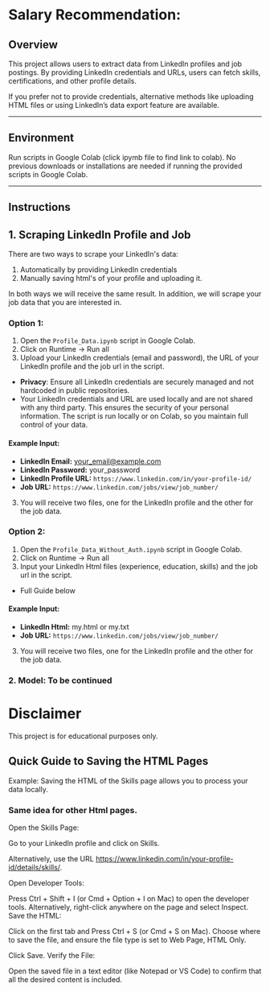 # Salary Recommendation:

## Overview
This project allows users to extract data from LinkedIn profiles and job postings. By providing LinkedIn credentials and URLs, users can fetch skills, certifications, and other profile details.

If you prefer not to provide credentials, alternative methods like uploading HTML files or using LinkedIn’s data export feature are available.

---

## **Environment**
Run scripts in Google Colab (click ipymb file to find link to colab). No previous downloads or installations are needed if running the provided scripts in Google Colab.

---

## Instructions

## 1. Scraping LinkedIn Profile and Job
There are two ways to scrape your LinkedIn's data:
1. Automatically by providing LinkedIn credentials
2. Manually saving html's of your profile and uploading it.
   
In both ways we will receive the same result.
In addition, we will scrape your job data that you are interested in.

### Option 1:

1. Open the `Profile_Data.ipynb` script in Google Colab.
2. Click on Runtime -> Run all
3. Upload your LinkedIn credentials (email and password), the URL of your LinkedIn profile and the job url in the script.
- **Privacy**: Ensure all LinkedIn credentials are securely managed and not hardcoded in public repositories.
- Your LinkedIn credentials and URL are used locally and are not shared with any third party. This ensures the security of your personal information. The script is run locally or on Colab, so you maintain full control of your data.

#### **Example Input:**
- **LinkedIn Email:** your_email@example.com  
- **LinkedIn Password:** your_password  
- **LinkedIn Profile URL:** `https://www.linkedin.com/in/your-profile-id/`
- **Job URL:** `https://www.linkedin.com/jobs/view/job_number/`

3. You will receive two files, one for the LinkedIn profile and the other for the job data.

### Option 2:

1. Open the `Profile_Data_Without_Auth.ipynb` script in Google Colab.
2. Click on Runtime -> Run all
3. Input your LinkedIn Html files (experience, education, skills) and the job url in the script.
- Full Guide below
#### **Example Input:**
- **LinkedIn Html:** my.html or my.txt  
- **Job URL:** `https://www.linkedin.com/jobs/view/job_number/`

3. You will receive two files, one for the LinkedIn profile and the other for the job data.

### 2. Model: To be continued
  
# Disclaimer
This project is for educational purposes only.

## Quick Guide to Saving the HTML Pages
Example: Saving the HTML of the Skills page allows you to process your data locally.

### Same idea for other Html pages.

Open the Skills Page:

Go to your LinkedIn profile and click on Skills.

Alternatively, use the URL https://www.linkedin.com/in/your-profile-id/details/skills/.

Open Developer Tools:

Press Ctrl + Shift + I (or Cmd + Option + I on Mac) to open the developer tools.
Alternatively, right-click anywhere on the page and select Inspect.
Save the HTML:

Click on the first <html> tab and Press Ctrl + S (or Cmd + S on Mac).
Choose where to save the file, and ensure the file type is set to Web Page, HTML Only.

Click Save.
Verify the File:

Open the saved file in a text editor (like Notepad or VS Code) to confirm that all the desired content is included.

